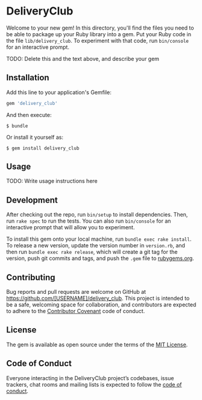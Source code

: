 # DeliveryClub

Welcome to your new gem! In this directory, you'll find the files you need to be able to package up your Ruby library into a gem. Put your Ruby code in the file `lib/delivery_club`. To experiment with that code, run `bin/console` for an interactive prompt.

TODO: Delete this and the text above, and describe your gem

## Installation

Add this line to your application's Gemfile:

```ruby
gem 'delivery_club'
```

And then execute:

    $ bundle

Or install it yourself as:

    $ gem install delivery_club

## Usage

TODO: Write usage instructions here

## Development

After checking out the repo, run `bin/setup` to install dependencies. Then, run `rake spec` to run the tests. You can also run `bin/console` for an interactive prompt that will allow you to experiment.

To install this gem onto your local machine, run `bundle exec rake install`. To release a new version, update the version number in `version.rb`, and then run `bundle exec rake release`, which will create a git tag for the version, push git commits and tags, and push the `.gem` file to [rubygems.org](https://rubygems.org).

## Contributing

Bug reports and pull requests are welcome on GitHub at https://github.com/[USERNAME]/delivery_club. This project is intended to be a safe, welcoming space for collaboration, and contributors are expected to adhere to the [Contributor Covenant](http://contributor-covenant.org) code of conduct.

## License

The gem is available as open source under the terms of the [MIT License](http://opensource.org/licenses/MIT).

## Code of Conduct

Everyone interacting in the DeliveryClub project’s codebases, issue trackers, chat rooms and mailing lists is expected to follow the [code of conduct](https://github.com/[USERNAME]/delivery_club/blob/master/CODE_OF_CONDUCT.md).
